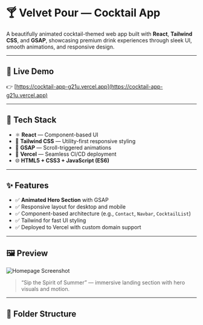 # 🍸 Velvet Pour — Cocktail App

A beautifully animated cocktail-themed web app built with **React**, **Tailwind CSS**, and **GSAP**, showcasing premium drink experiences through sleek UI, smooth animations, and responsive design.

---

## 🔮 Live Demo

👉 [https://cocktail-app-g21u.vercel.app](https://cocktail-app-g21u.vercel.app)

---

## 🧪 Tech Stack

- ⚛️ **React** — Component-based UI
- 🎨 **Tailwind CSS** — Utility-first responsive styling
- 🧿 **GSAP** — Scroll-triggered animations
- 🚀 **Vercel** — Seamless CI/CD deployment
- 🌐 **HTML5 + CSS3 + JavaScript (ES6)**

---

## ✨ Features

- ✅ **Animated Hero Section** with GSAP
- ✅ Responsive layout for desktop and mobile
- ✅ Component-based architecture (e.g., `Contact`, `Navbar`, `CocktailList`)
- ✅ Tailwind for fast UI styling
- ✅ Deployed to Vercel with custom domain support

---

## 🖼️ Preview

![Homepage Screenshot](./public/screenshot.png)

> “Sip the Spirit of Summer” — immersive landing section with hero visuals and motion.

---

## 📁 Folder Structure

